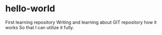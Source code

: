 # hello-world
First learning repository
Writing and learning about GIT repository how it works
So that I can utilize it fully.
